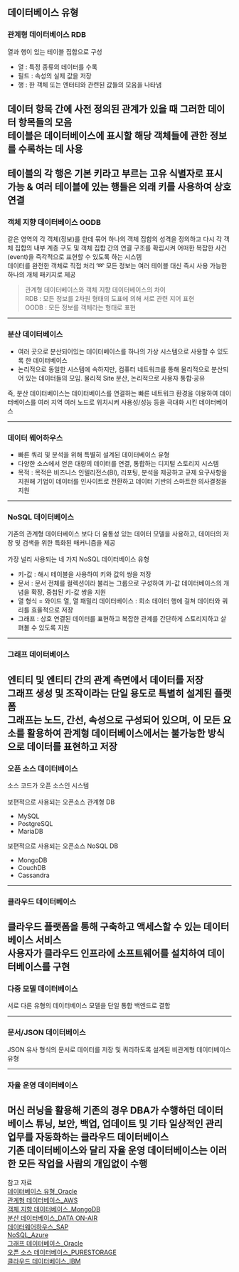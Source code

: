 ## 데이터베이스 유형 

### 관계형 데이터베이스 RDB
열과 행이 있는 테이블 집합으로 구성
* 열 : 특정 종류의 데이터를 수록
* 필드 : 속성의 실제 값을 저장
* 행 : 한 객체 또는 엔터티와 관련된 값들의 모음을 나타냄 

데이터 항목 간에 사전 정의된 관계가 있을 때 그러한 데이터 항목들의 모음 <br/>
테이블은 데이터베이스에 표시할 해당 객체들에 관한 정보를 수록하는 데 사용 <br/>
<br/>
테이블의 각 행은 기본 키라고 부르는 고유 식별자로 표시 가능 & 여러 테이블에 있는 행들은 외래 키를 사용하여 상호 연결 <br/>
---
### 객체 지향 데이터베이스 OODB
같은 영역의 각 객체(정보)를 한데 묶어 하나의 객체 집합의 성격을 정의하고 
다시 각 객체 집합의 내부 계층 구도 및 객체 집합 간의 연결 구조를 확립시켜 어떠한 복잡한 사건(event)을 즉각적으로 표현할 수 있도록 하는 시스템 <br/>
데이터를 완전한 객체로 직접 처리 ➿ 모든 정보는 여러 테이블 대신 즉시 사용 가능한 하나의 개체 패키지로 제공

> 관계형 데이터베이스와 객체 지향 데이터베이스의 차이 <br/>
> RDB : 모든 정보를 2차원 형태의 도표에 의해 서로 관련 지어 표현 <br/>
> OODB : 모든 정보를 객체라는 형태로 표현
---
### 분산 데이터베이스
* 여러 곳으로 분산되어있는 데이터베이스를 하나의 가상 시스템으로 사용할 수 있도록 한 데이터베이스
* 논리적으로 동일한 시스템에 속하지만, 컴퓨터 네트워크를 통해 물리적으로 분산되어 있는 데이터들의 모임. 물리적 Site 분산, 논리적으로 사용자 통합·공유

즉, 분산 데이터베이스는 데이터베이스를 연결하는 빠른 네트워크 환경을 이용하여 데이터베이스를 여러 지역 여러 노드로 위치시켜 사용성/성능 등을 극대화 시킨 데이터베이스

---
### 데이터 웨어하우스
* 빠른 쿼리 및 분석을 위해 특별히 설계된 데이터베이스 유형
* 다양한 소스에서 얻은 대량의 데이터를 연결, 통합하는 디지털 스토리지 시스템
* 목적 : 목적은 비즈니스 인텔리전스(BI), 리포팅, 분석을 제공하고 규제 요구사항을 지원해 기업이 데이터를 인사이트로 전환하고 데이터 기반의 스마트한 의사결정을 지원
---
### NoSQL 데이터베이스
기존의 관계형 데이터베이스 보다 더 융통성 있는 데이터 모델을 사용하고, 데이터의 저장 및 검색을 위한 특화된 매커니즘을 제공
<br/>
<br/>
가장 널리 사용되는 네 가지 NoSQL 데이터베이스 유형 <br/>
- 키-값 : 해시 테이블을 사용하여 키와 값의 쌍을 저장
- 문서 : 문서 전체를 컬렉션이라 불리는 그룹으로 구성하여 키-값 데이터베이스의 개념을 확장, 중첩된 키-값 쌍을 지원
- 열 형식 = 와이드 열, 열 패밀리 데이터베이스 : 희소 데이터 행에 걸쳐 데이터와 쿼리를 효율적으로 저장
- 그래프 : 상호 연결된 데이터를 표현하고 복잡한 관계를 간단하게 스토리지하고 살펴볼 수 있도록 지원

---

### 그래프 데이터베이스
엔티티 및 엔티티 간의 관계 측면에서 데이터를 저장 <br/>
그래프 생성 및 조작이라는 단일 용도로 특별히 설계된 플랫폼 <br/>
그래프는 노드, 간선, 속성으로 구성되어 있으며, 이 모든 요소를 활용하여 관계형 데이터베이스에서는 불가능한 방식으로 데이터를 표현하고 저장 <br/>
---
### 오픈 소스 데이터베이스
소스 코드가 오픈 소스인 시스템 <br/>
<br/>
보편적으로 사용되는 오픈소스 관계형 DB
* MySQL
* PostgreSQL
* MariaDB


보편적으로 사용되는 오픈소스 NoSQL DB
* MongoDB
* CouchDB
* Cassandra
---
### 클라우드 데이터베이스
클라우드 플랫폼을 통해 구축하고 액세스할 수 있는 데이터베이스 서비스 <br/>
사용자가 클라우드 인프라에 소프트웨어를 설치하여 데이터베이스를 구현 <br/>
---
### 다중 모델 데이터베이스
서로 다른 유형의 데이터베이스 모델을 단일 통합 백엔드로 결합 <br/>

---

### 문서/JSON 데이터베이스
JSON 유사 형식의 문서로 데이터를 저장 및 쿼리하도록 설계된 비관계형 데이터베이스 유형 <br/>

---
### 자율 운영 데이터베이스
머신 러닝을 활용해 기존의 경우 DBA가 수행하던 데이터베이스 튜닝, 보안, 백업, 업데이트 및 기타 일상적인 관리 업무를 자동화하는 클라우드 데이터베이스 <br/>
기존 데이터베이스와 달리 자율 운영 데이터베이스는 이러한 모든 작업을 사람의 개입없이 수행 <br/>
-----
참고 자료 <br/>
[데이터베이스 유형_Oracle](https://www.oracle.com/kr/database/what-is-database/) <br/>
[관계형 데이터베이스_AWS](https://aws.amazon.com/ko/relational-database/)  <br/>
[객체 지향 데이터베이스_MongoDB](https://www.mongodb.com/databases/what-is-an-object-oriented-database)  <br/>
[분산 데이터베이스_DATA ON-AIR](https://dataonair.or.kr/db-tech-reference/d-guide/sql/?mod=document&uid=336) <br/>
[데이터웨어하우스_SAP](https://www.sap.com/korea/insights/what-is-a-data-warehouse.html) <br/>
[NoSQL_Azure](https://azure.microsoft.com/ko-kr/resources/cloud-computing-dictionary/what-is-nosql-database/) <br/>
[그래프 데이터베이스_Oracle](https://www.oracle.com/kr/autonomous-database/what-is-graph-database/) <br/>
[오픈 소스 데이터베이스_PURESTORAGE](https://www.purestorage.com/kr/knowledge/what-is-an-open-source-database.html) <br/>
[클라우드 데이터베이스_IBM](https://www.ibm.com/kr-ko/cloud/learn/what-is-cloud-database) <br/>